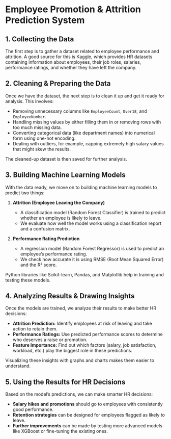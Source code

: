 # **Employee Promotion & Attrition Prediction System** 


## **1. Collecting the Data**  
The first step is to gather a dataset related to employee performance and attrition. A good source for this is Kaggle, which provides HR datasets containing information about employees, their job roles, salaries, performance ratings, and whether they have left the company.  


## **2. Cleaning & Preparing the Data**  
Once we have the dataset, the next step is to clean it up and get it ready for analysis. This involves:  
- Removing unnecessary columns like `EmployeeCount`, `Over18`, and `EmployeeNumber`.  
- Handling missing values by either filling them in or removing rows with too much missing data.  
- Converting categorical data (like department names) into numerical form using one-hot encoding.  
- Dealing with outliers, for example, capping extremely high salary values that might skew the results.  

The cleaned-up dataset is then saved for further analysis.  


## **3. Building Machine Learning Models**  
With the data ready, we move on to building machine learning models to predict two things:  
1. **Attrition (Employee Leaving the Company)**  
   - A classification model (Random Forest Classifier) is trained to predict whether an employee is likely to leave.  
   - We evaluate how well the model works using a classification report and a confusion matrix.  

2. **Performance Rating Prediction**  
   - A regression model (Random Forest Regressor) is used to predict an employee’s performance rating.  
   - We check how accurate it is using RMSE (Root Mean Squared Error) and the R² score.  

Python libraries like Scikit-learn, Pandas, and Matplotlib help in training and testing these models.  


## **4. Analyzing Results & Drawing Insights**  
Once the models are trained, we analyze their results to make better HR decisions:  
- **Attrition Prediction:** Identify employees at risk of leaving and take action to retain them.  
- **Performance Ratings:** Use predicted performance scores to determine who deserves a raise or promotion.  
- **Feature Importance:** Find out which factors (salary, job satisfaction, workload, etc.) play the biggest role in these predictions.  

Visualizing these insights with graphs and charts makes them easier to understand.  


## **5. Using the Results for HR Decisions**  
Based on the model’s predictions, we can make smarter HR decisions:  
- **Salary hikes and promotions** should go to employees with consistently good performance.  
- **Retention strategies** can be designed for employees flagged as likely to leave.  
- **Further improvements** can be made by testing more advanced models like XGBoost or fine-tuning the existing ones.  


